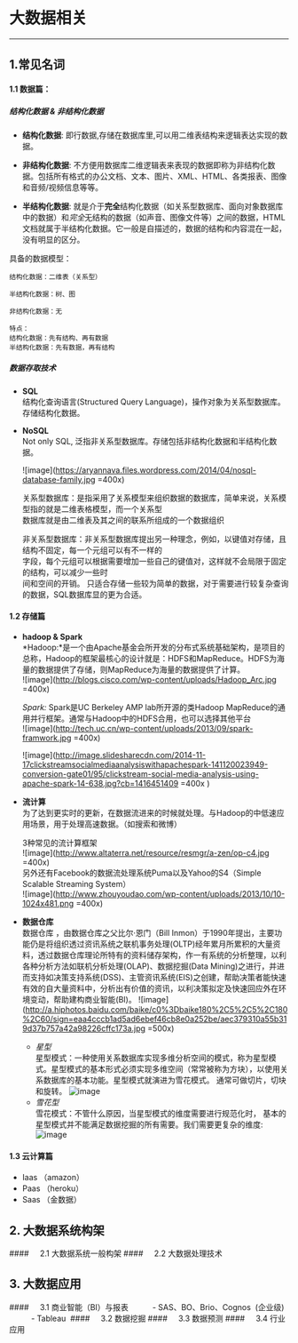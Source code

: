 # 大数据相关
---------
## 1.常见名词
#### 1.1 数据篇：
#####  *结构化数据 & 非结构化数据*

-  **结构化数据**: 即行数据,存储在数据库里,可以用二维表结构来逻辑表达实现的数据。

-  **非结构化数据**: 不方便用数据库二维逻辑表来表现的数据即称为非结构化数据。包括所有格式的办公文档、文本、图片、XML、HTML、各类报表、图像和音频/视频信息等等。

-  **半结构化数据**: 就是介于**完全**结构化数据（如关系型数据库、面向对象数据库中的数据）和*完全*无结构的数据（如声音、图像文件等）之间的数据，HTML文档就属于半结构化数据。它一般是自描述的，数据的结构和内容混在一起，没有明显的区分。

具备的数据模型：

	结构化数据：二维表（关系型）

	半结构化数据：树、图

	非结构化数据：无

	特点：
	结构化数据：先有结构、再有数据
	半结构化数据：先有数据，再有结构

##### *数据存取技术*
- **SQL**  
结构化查询语言(Structured Query Language)，操作对象为关系型数据库。存储结构化数据。

- **NoSQL**  
Not only SQL, 泛指非关系型数据库。存储包括非结构化数据和半结构化数据。
 
	![image](https://aryannava.files.wordpress.com/2014/04/nosql-database-family.jpg =400x)   

	关系型数据库：是指采用了关系模型来组织数据的数据库，简单来说，关系模型指的就是二维表格模型，而一个关系型  
				数据库就是由二维表及其之间的联系所组成的一个数据组织  

	非关系型数据库：非关系型数据库提出另一种理念，例如，以键值对存储，且结构不固定，每一个元组可以有不一样的  
				字段，每个元组可以根据需要增加一些自己的键值对，这样就不会局限于固定的结构，可以减少一些时  
				间和空间的开销。
				只适合存储一些较为简单的数据，对于需要进行较复杂查询的数据，SQL数据库显的更为合适。 


#### 1.2 存储篇
- **hadoop & Spark**  
	*Hadoop:*是一个由Apache基金会所开发的分布式系统基础架构，是项目的总称，Hadoop的框架最核心的设计就是：HDFS和MapReduce。HDFS为海量的数据提供了存储，则MapReduce为海量的数据提供了计算。   
![image](http://blogs.cisco.com/wp-content/uploads/Hadoop_Arc.jpg =400x)

	*Spark:* Spark是UC Berkeley AMP lab所开源的类Hadoop MapReduce的通用并行框架。通常与Hadoop中的HDFS合用，也可以选择其他平台  
![image](http://tech.uc.cn/wp-content/uploads/2013/09/spark-framwork.jpg =400x)  
  
	![image](http://image.slidesharecdn.com/2014-11-17clickstreamsocialmediaanalysiswithapachespark-141120023949-conversion-gate01/95/clickstream-social-media-analysis-using-apache-spark-14-638.jpg?cb=1416451409 =400x
)

- **流计算**   
 为了达到更实时的更新，在数据流进来的时候就处理。与Hadoop的中低速应用场景，用于处理高速数据。（如搜索和微博）  
 
 	3种常见的流计算框架  
![image](http://www.altaterra.net/resource/resmgr/a-zen/op-c4.jpg =400x)    
另外还有Facebook的数据流处理系统Puma以及Yahoo的S4（Simple Scalable Streaming System）  
![image](http://www.zhouyoudao.com/wp-content/uploads/2013/10/10-1024x481.png =400x)

- **数据仓库**  
	数据仓库 ，由数据仓库之父比尔·恩门（Bill Inmon）于1990年提出，主要功能仍是将组织透过资讯系统之联机事务处理(OLTP)经年累月所累积的大量资料，透过数据仓库理论所特有的资料储存架构，作一有系统的分析整理，以利各种分析方法如联机分析处理(OLAP)、数据挖掘(Data Mining)之进行，并进而支持如决策支持系统(DSS)、主管资讯系统(EIS)之创建，帮助决策者能快速有效的自大量资料中，分析出有价值的资讯，以利决策拟定及快速回应外在环境变动，帮助建构商业智能(BI)。
![image](http://a.hiphotos.baidu.com/baike/c0%3Dbaike180%2C5%2C5%2C180%2C60/sign=eaa4cccb1ad5ad6ebef46cb8e0a252be/aec379310a55b319d37b757a42a98226cffc173a.jpg =500x)

	- *星型*  
	星型模式：一种使用关系数据库实现多维分析空间的模式，称为星型模式。星型模式的基本形式必须实现多维空间（常常被称为方块），以使用关系数据库的基本功能。星型模式就演进为雪花模式。 通常可做切片，切块和旋转。
![image](http://hi.csdn.net/attachment/201108/12/0_1313117535z0xy.gif)
	- *雪花型*  
	雪花模式：不管什么原因，当星型模式的维度需要进行规范化时，	基本的星型模式并不能满足数据挖掘的所有需要。我们需要更复杂的维度:
![image](http://hi.csdn.net/attachment/201108/12/0_131311750167s4.gif)


#### 1.3 云计算篇
- Iaas （amazon）
- Paas （heroku）
- Saas （金数据）
## 2. 大数据系统构架
####     2.1 大数据系统一般构架
####     2.2 大数据处理技术
## 3. 大数据应用
####     3.1 商业智能（BI）与报表
          - SAS、BO、Brio、Cognos  (企业级)  
          - Tableau 
####     3.2 数据挖掘
####     3.3 数据预测
####     3.4 行业应用
